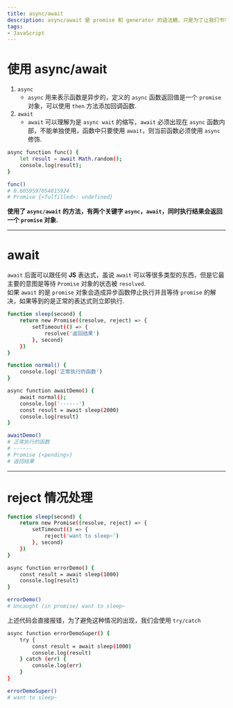 ```yaml
---
title: async/await
description: async/await 是 promise 和 generator 的语法糖，只是为了让我们书写代码时更加流畅，增强了代码的可读性.
tags:
- JavaScript
---
```


# 使用 async/await

1. `async`
    - `async` 用来表示函数是异步的，定义的 `async` 函数返回值是一个 `promise` 对象，可以使用 `then` 方法添加回调函数.
2. `await`
    - `await` 可以理解为是 `async wait` 的缩写，`await` 必须出现在 `async` 函数内部，不能单独使用，函数中只要使用 `await`，则当前函数必须使用 `async` 修饰.

```bash
async function func() {
    let result = await Math.random();
    console.log(result);
}

func()
# 0.6059597054815924
# Promise {<fulfilled>: undefined}
```
**使用了 `async/await` 的方法，有两个关键字 `async`，`await`，同时执行结果会返回一个 `promise` 对象.**

***

# await

`await` 后面可以跟任何 **JS** 表达式，虽说 `await` 可以等很多类型的东西，但是它最主要的意图是等待 `Promise` 对象的状态被 `resolved`.<br>
如果 `await` 的是 `promise` 对象会造成异步函数停止执行并且等待 `promise` 的解决，如果等到的是正常的表达式则立即执行.

```bash
function sleep(second) {
    return new Promise((resolve, reject) => {
        setTimeout(() => {
            resolve('返回结果')
        }, second)
    })
} 

function normal() {
    console.log('正常执行的函数')
}

async function awaitDemo() {
    await normal();
    console.log('------')
    const result = await sleep(2000)
    console.log(result)
}

awaitDemo()
# 正常执行的函数
# ------
# Promise {<pending>}
# 返回结果
```

***

# reject 情况处理

```bash
function sleep(second) {
    return new Promise((resolve, reject) => {
        setTimeout(() => {
            reject('want to sleep~')
        }, second)
    })
}

async function errorDemo() {
    const result = await sleep(1000)
    console.log(result)
}

errorDemo()
# Uncaught (in promise) want to sleep~
```

上述代码会直接报错，为了避免这种情况的出现，我们会使用 `try/catch`

```bash
async function errorDemoSuper() {
    try {
        const result = await sleep(1000)
        console.log(result)
    } catch (err) {
        console.log(err)
    }
}

errorDemoSuper()
# want to sleep~
```